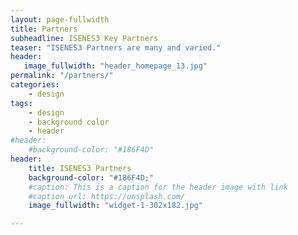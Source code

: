 ```yaml
---
layout: page-fullwidth
title: Partners
subheadline: ISENES3 Key Partners
teaser: "ISENES3 Partners are many and varied."
header:
   image_fullwidth: "header_homepage_13.jpg"
permalink: "/partners/"
categories:
    - design
tags:
    - design
    - background color
    - header
#header:
    #background-color: "#186F4D"
header:
    title: ISENES3 Partners
    background-color: "#186F4D;"
    #caption: This is a caption for the header image with link
    #caption_url: https://unsplash.com/
    image_fullwidth: "widget-1-302x182.jpg"

---
```

